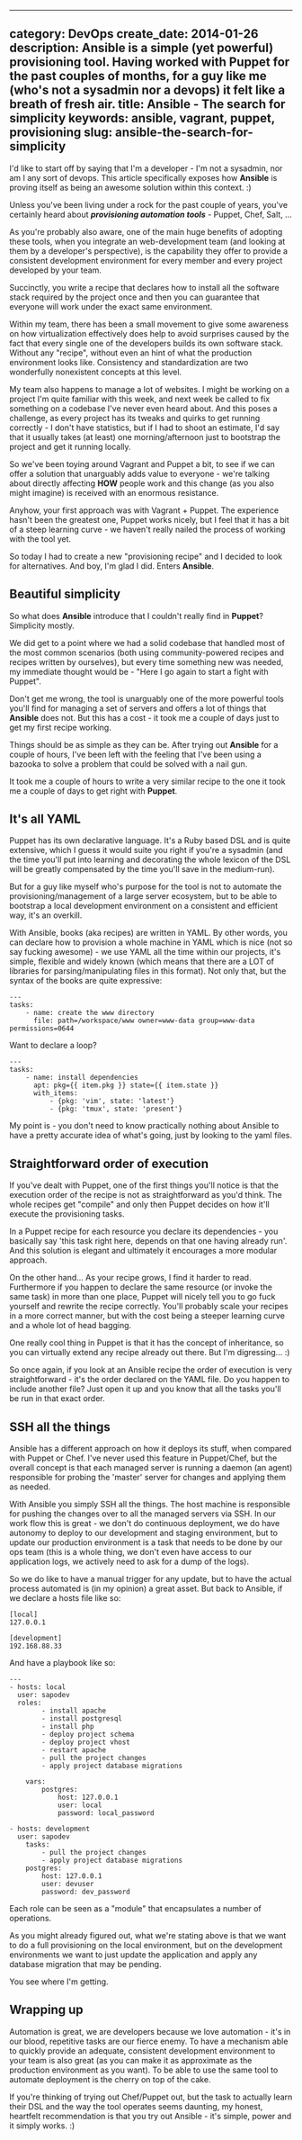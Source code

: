 ----
category: DevOps
create_date: 2014-01-26
description: Ansible is a simple (yet powerful) provisioning tool. Having worked with Puppet for the past couples of months, for a guy like me (who's not a sysadmin nor a devops) it felt like a breath of fresh air.
title: Ansible - The search for simplicity
keywords: ansible, vagrant, puppet, provisioning
slug: ansible-the-search-for-simplicity
----

I'd like to start off by saying that I'm a developer - I'm not a sysadmin, nor am I any sort of devops. This article specifically exposes how **Ansible** is proving itself as being an awesome solution within this context. :)

Unless you've been living under a rock for the past couple of years, you've certainly heard about ***provisioning automation tools*** - Puppet, Chef, Salt, ...

As you're probably also aware, one of the main huge benefits of adopting these tools, when you integrate an web-development team (and looking at them by a developer's perspective), is the capability they offer to provide a consistent development environment for every member and every project developed by your team.

Succinctly, you write a recipe that declares how to install all the software stack required by the project once and then you can guarantee that everyone will work under the exact same environment.

Within my team, there has been a small movement to give some awareness on how virtualization effectively does help to avoid surprises caused by the fact that every single one of the developers builds its own software stack. Without any "recipe", without even an hint of what the production environment looks like. Consistency and standardization are two wonderfully nonexistent concepts at this level.

My team also happens to manage a lot of websites. I might be working on a project I'm quite familiar with this week, and next week be called to fix something on a codebase I've never even heard about. And this poses a challenge, as every project has its tweaks and quirks to get running correctly - I don't have statistics, but if I had to shoot an estimate, I'd say that it usually takes (at least) one morning/afternoon just to bootstrap the project and get it running locally.

So we've been toying around Vagrant and Puppet a bit, to see if we can offer a solution that unarguably adds value to everyone - we're talking about directly affecting **HOW** people work and this change (as you also might imagine) is received with an enormous resistance.

Anyhow, your first approach was with Vagrant + Puppet. The experience hasn't been the greatest one, Puppet works nicely, but I feel that it has a bit of a steep learning curve - we haven't really nailed the process of working with the tool yet.

So today I had to create a new "provisioning recipe" and I decided to look for alternatives. And boy, I'm glad I did. Enters **Ansible**.


## Beautiful simplicity

So what does **Ansible** introduce that I couldn't really find in **Puppet**? Simplicity mostly.

We did get to a point where we had a solid codebase that handled most of the most common scenarios (both using community-powered recipes and recipes written by ourselves), but every time something new was needed, my immediate thought would be - "Here I go again to start a fight with Puppet".

Don't get me wrong, the tool is unarguably one of the more powerful tools you'll find for managing a set of servers and offers a lot of things that **Ansible** does not. But this has a cost - it took me a couple of days just to get my first recipe working.

Things should be as simple as they can be. After trying out **Ansible** for a couple of hours, I've been left with the feeling that I've been using a bazooka to solve a problem that could be solved with a nail gun.

It took me a couple of hours to write a very similar recipe to the one it took me a couple of days to get right with **Puppet**.



## It's all YAML

Puppet has its own declarative language. It's a Ruby based DSL and is quite extensive, which I guess it would suite you right if you're a sysadmin (and the time you'll put into learning and decorating the whole lexicon of the DSL will be greatly compensated by the time you'll save in the medium-run).

But for a guy like myself who's purpose for the tool is not to automate the provisioning/management of a large server ecosystem, but to be able to bootstrap a local development environment on a consistent and efficient way, it's an overkill.

With Ansible, books (aka recipes) are written in YAML. By other words, you can declare how to provision a whole machine in YAML which is nice (not so say fucking awesome) - we use YAML all the time within our projects, it's simple, flexible and widely known (which means that there are a LOT of libraries for parsing/manipulating files in this format). Not only that, but the syntax of the books are quite expressive:

```
---
tasks:
    - name: create the www directory
      file: path=/workspace/www owner=www-data group=www-data permissions=0644
```

Want to declare a loop?

```
---
tasks:
    - name: install dependencies
      apt: pkg={{ item.pkg }} state={{ item.state }}
      with_items:
          - {pkg: 'vim', state: 'latest'}
          - {pkg: 'tmux', state: 'present'}
```

My point is - you don't need to know practically nothing about Ansible to have a pretty accurate idea of what's going, just by looking to the yaml files.



## Straightforward order of execution

If you've dealt with Puppet, one of the first things you'll notice is that the execution order of the recipe is not as straightforward as you'd think. The whole recipes get "compile" and only then Puppet decides on how it'll execute the provisioning tasks.

In a Puppet recipe for each resource you declare its dependencies - you basically say 'this task right here, depends on that one having already run'. And this solution is elegant and ultimately it encourages a more modular approach.

On the other hand... As your recipe grows, I find it harder to read. Furthermore if you happen to declare the same resource (or invoke the same task) in more than one place, Puppet will nicely tell you to go fuck yourself and rewrite the recipe correctly. You'll probably scale your recipes in a more correct manner, but with the cost being a steeper learning curve and a whole lot of head bagging.

One really cool thing in Puppet is that it has the concept of inheritance, so you can virtually extend any recipe already out there. But I'm digressing... :)

So once again, if you look at an Ansible recipe the order of execution is very straightforward - it's the order declared on the YAML file. Do you happen to include another file? Just open it up and you know that all the tasks you'll be run in that exact order.



## SSH all the things

Ansible has a different approach on how it deploys its stuff, when compared with Puppet or Chef. I've never used this feature in Puppet/Chef, but the overall concept is that each managed server is running a daemon (an agent) responsible for probing the 'master' server for changes and applying them as needed.

With Ansible you simply SSH all the things. The host machine is responsible for pushing the changes over to all the managed servers via SSH. In our work flow this is great - we don't do continuous deployment, we do have autonomy to deploy to our development and staging environment, but to update our production environment is a task that needs to be done by our ops team (this is a whole thing, we don't even have access to our application logs, we actively need to ask for a dump of the logs).

So we do like to have a manual trigger for any update, but to have the actual process automated is (in my opinion) a great asset. But back to Ansible, if we declare a hosts file like so:

```
[local]
127.0.0.1

[development]
192.168.88.33
```

And have a playbook like so:

```
---
- hosts: local
  user: sapodev
  roles:
        - install apache
        - install postgresql
        - install php
        - deploy project schema
        - deploy project vhost
        - restart apache
        - pull the project changes
        - apply project database migrations

    vars:
        postgres:
            host: 127.0.0.1
            user: local
            password: local_password

- hosts: development
  user: sapodev
    tasks:
        - pull the project changes
        - apply project database migrations
    postgres:
        host: 127.0.0.1
        user: devuser
        password: dev_password
```

Each role can be seen as a "module" that encapsulates a number of operations.

As you might already figured out, what we're stating above is that we want to do a full provisioning on the local environment, but on the development environments we want to just update the application and apply any database migration that may be pending.

You see where I'm getting.


## Wrapping up

Automation is great, we are developers because we love automation - it's in our blood, repetitive tasks are our fierce enemy. To have a mechanism able to quickly provide an adequate, consistent development environment to your team is also great (as you can make it as approximate as the production environment as you want). To be able to use the same tool to automate deployment is the cherry on top of the cake.

If you're thinking of trying out Chef/Puppet out, but the task to actually learn their DSL and the way the tool operates seems daunting, my honest, heartfelt recommendation is that you try out Ansible - it's simple, power and it simply works. :)
